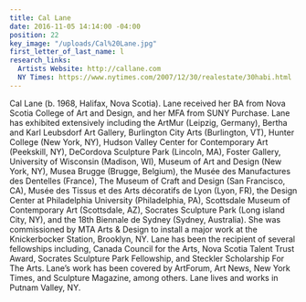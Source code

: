 ```yaml
---
title: Cal Lane
date: 2016-11-05 14:14:00 -04:00
position: 22
key_image: "/uploads/Cal%20Lane.jpg"
first_letter_of_last_name: l
research_links:
  Artists Website: http://callane.com
  NY Times: https://www.nytimes.com/2007/12/30/realestate/30habi.html
---
```


Cal Lane (b. 1968, Halifax, Nova Scotia). Lane received her BA from Nova Scotia College of Art and Design, and her MFA from SUNY Purchase. Lane has exhibited extensively including the ArtMur (Leipzig, Germany), Bertha and Karl Leubsdorf Art Gallery, Burlington City Arts (Burlington, VT), Hunter College (New York, NY), Hudson Valley Center for Contemporary Art (Peekskill, NY), DeCordova Sculpture Park (Lincoln, MA), Foster Gallery, University of Wisconsin (Madison, WI), Museum of Art and Design (New York, NY), Musea Brugge (Brugge, Belgium), the Musée des Manufactures des Dentelles (France), The Museum of Craft and Design (San Francisco, CA), Musée des Tissus et des Arts décoratifs de Lyon (Lyon, FR), the Design Center at Philadelphia University (Philadelphia, PA), Scottsdale Museum of Contemporary Art (Scottsdale, AZ), Socrates Sculpture Park (Long island City, NY), and the 18th Biennale de Sydney (Sydney, Australia). She was commissioned by MTA Arts & Design to install a major work at the Knickerbocker Station, Brooklyn, NY. Lane has been the recipient of several fellowships including, Canada Council for the Arts, Nova Scotia Talent Trust Award, Socrates Sculpture Park Fellowship, and Steckler Scholarship For The Arts. Lane’s work has been covered by ArtForum, Art News, New York Times, and Sculpture Magazine, among others. Lane lives and works in Putnam Valley, NY. 